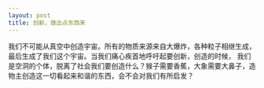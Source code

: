 ```yaml
---
layout: post
title: 创新，做出点东西来
---
```

我们不可能从真空中创造宇宙。所有的物质来源来自大爆炸，各种粒子相继生成，最后生成了我们这个宇宙。当我们痛心疾首地呼吁起要创新，创造的时候，
我们是空洞的个体，脱离了社会我们要创造什么？猴子需要香蕉，大象需要大鼻子，造物主创造这一切看起来和谐的东西，会不会对我们有所启发？
